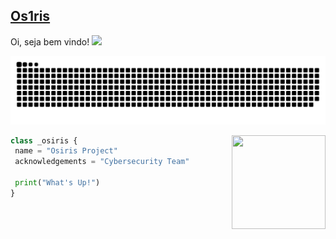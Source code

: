 ## [Os1ris](https://github.com/8lepyRVL7eqS)
Oi, seja bem vindo! <img src="https://raw.githubusercontent.com/iampavangandhi/iampavangandhi/master/gifs/Hi.gif" width="30px"></h2>

![](https://github.com/Platane/snk/raw/output/github-contribution-grid-snake.svg)

<img align="right" width="150" height="150" src="https://c.tenor.com/5ry-200hErMAAAAd/hacker-hacker-man.gif" />

```python
class _osiris {
 name = "Osiris Project"
 acknowledgements = "Cybersecurity Team"
 
 print("What's Up!")
}
```
